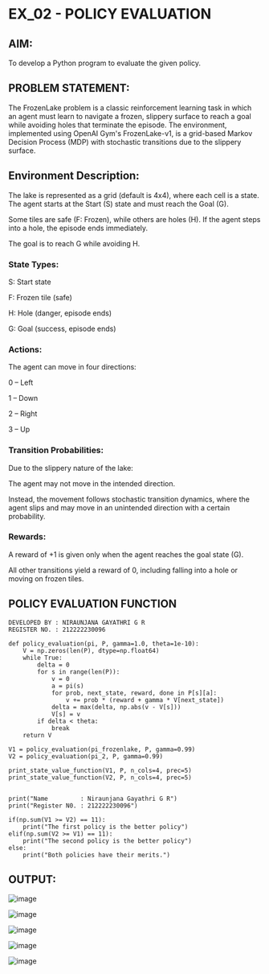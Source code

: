 # EX_02 - POLICY EVALUATION

## AIM:

To develop a Python program to evaluate the given policy.

## PROBLEM STATEMENT:

The FrozenLake problem is a classic reinforcement learning task in which an agent must learn to navigate a frozen, slippery surface to reach a goal while avoiding holes that terminate the episode. The environment, implemented using OpenAI Gym's FrozenLake-v1, is a grid-based Markov Decision Process (MDP) with stochastic transitions due to the slippery surface.

## Environment Description:

The lake is represented as a grid (default is 4x4), where each cell is a state. The agent starts at the Start (S) state and must reach the Goal (G).

Some tiles are safe (F: Frozen), while others are holes (H). If the agent steps into a hole, the episode ends immediately.

The goal is to reach G while avoiding H.

### State Types:

S: Start state

F: Frozen tile (safe)

H: Hole (danger, episode ends)

G: Goal (success, episode ends)

### Actions:

The agent can move in four directions:

0 – Left

1 – Down

2 – Right

3 – Up

### Transition Probabilities:

Due to the slippery nature of the lake:

The agent may not move in the intended direction.

Instead, the movement follows stochastic transition dynamics, where the agent slips and may move in an unintended direction with a certain probability.

### Rewards:

A reward of +1 is given only when the agent reaches the goal state (G).

All other transitions yield a reward of 0, including falling into a hole or moving on frozen tiles.

## POLICY EVALUATION FUNCTION

```
DEVELOPED BY : NIRAUNJANA GAYATHRI G R
REGISTER NO. : 212222230096
```
```
def policy_evaluation(pi, P, gamma=1.0, theta=1e-10):
    V = np.zeros(len(P), dtype=np.float64)
    while True:
        delta = 0
        for s in range(len(P)):
            v = 0
            a = pi(s)
            for prob, next_state, reward, done in P[s][a]:
                v += prob * (reward + gamma * V[next_state])
            delta = max(delta, np.abs(v - V[s]))
            V[s] = v
        if delta < theta:
            break
    return V

V1 = policy_evaluation(pi_frozenlake, P, gamma=0.99)
V2 = policy_evaluation(pi_2, P, gamma=0.99)

print_state_value_function(V1, P, n_cols=4, prec=5)
print_state_value_function(V2, P, n_cols=4, prec=5)


print("Name         : Niraunjana Gayathri G R")
print("Register N0. : 212222230096") 

if(np.sum(V1 >= V2) == 11):
    print("The first policy is the better policy")
elif(np.sum(V2 >= V1) == 11):
    print("The second policy is the better policy")
else:
    print("Both policies have their merits.")

```

## OUTPUT:

![image](https://github.com/user-attachments/assets/0bc31eb1-825f-4071-bbeb-a27580cbec16)

![image](https://github.com/user-attachments/assets/66aa6b96-3dbc-47a8-a35e-2e53c6e94459)

![image](https://github.com/user-attachments/assets/7725fa1d-91f8-4f18-8906-d681fbd50ffa)

![image](https://github.com/user-attachments/assets/ba1606b9-e35b-4de5-968c-1ac0f49eec9e)

![image](https://github.com/user-attachments/assets/c08ce3a8-bf54-468e-b456-a14658f55190)





